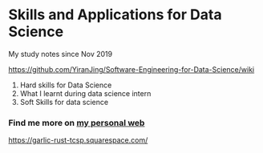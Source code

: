 # Skills and Applications for Data Science

My study notes since Nov 2019

https://github.com/YiranJing/Software-Engineering-for-Data-Science/wiki

1. Hard skills for Data Science
2. What I learnt during data science intern
3. Soft Skills for data science

### Find me more on [my personal web](https://garlic-rust-tcsp.squarespace.com/)
https://garlic-rust-tcsp.squarespace.com/
